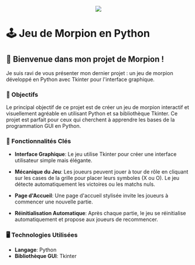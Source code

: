 <p align="center">
  <a href="https://skillicons.dev">
    <img src="https://skillicons.dev/icons?i=git,python,tkinter" />
  </a>
</p>

# 🕹️ Jeu de Morpion en Python

## 👋 Bienvenue dans mon projet de Morpion !

Je suis ravi de vous présenter mon dernier projet : un jeu de morpion développé en Python avec Tkinter pour l'interface graphique.

### 🎯 Objectifs

Le principal objectif de ce projet est de créer un jeu de morpion interactif et visuellement agréable en utilisant Python et sa bibliothèque Tkinter. Ce projet est parfait pour ceux qui cherchent à apprendre les bases de la programmation GUI en Python.

### 📝 Fonctionnalités Clés

- **Interface Graphique**: Le jeu utilise Tkinter pour créer une interface utilisateur simple mais élégante.
  
- **Mécanique du Jeu**: Les joueurs peuvent jouer à tour de rôle en cliquant sur les cases de la grille pour placer leurs symboles (X ou O). Le jeu détecte automatiquement les victoires ou les matchs nuls.
  
- **Page d'Accueil**: Une page d'accueil stylisée invite les joueurs à commencer une nouvelle partie.
  
- **Réinitialisation Automatique**: Après chaque partie, le jeu se réinitialise automatiquement et propose aux joueurs de recommencer.

### 🖥️ Technologies Utilisées

- **Langage**: Python
- **Bibliothèque GUI**: Tkinter

